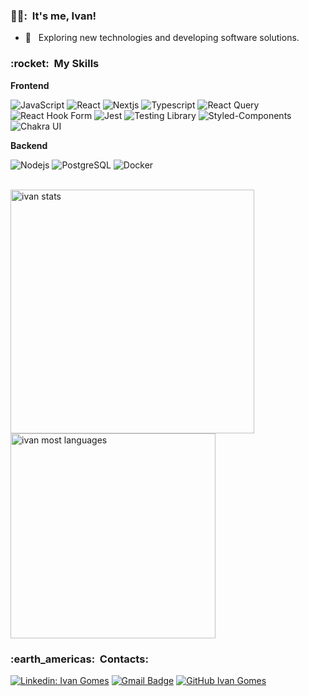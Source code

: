 <h3> 🧝‍♂️: &nbsp;It's me, Ivan! </h3>

- 🤔 &nbsp; Exploring new technologies and developing software solutions.

<h3> :rocket: &nbsp;My Skills </h3>

**Frontend**

  ![JavaScript](https://img.shields.io/badge/-JavaScript-333333?style=flat&logo=javascript)
  ![React](https://img.shields.io/badge/-React-333333?style=flat&logo=react)
  ![Nextjs](https://img.shields.io/badge/-Nextjs-333333?style=flat&logo=next.js)
  ![Typescript](https://img.shields.io/badge/-Typescript-333333?style=flat&logo=typescript)
  ![React Query](https://img.shields.io/badge/-ReactQuery-333333?style=flat&logo=reactquery)
  ![React Hook Form](https://img.shields.io/badge/-ReactHookForm-333333?style=flat&logo=reacthookform)
  ![Jest](https://img.shields.io/badge/-Jest-333333?style=flat&logo=jest)
  ![Testing Library](https://img.shields.io/badge/-TestingLibrary-333333?style=flat&logo=testinglibrary)
  ![Styled-Components](https://img.shields.io/badge/-StyledComponents-333333?style=flat&logo=styledcomponents)
  ![Chakra UI](https://img.shields.io/badge/-ChakraUI-333333?style=flat&logo=chakraui)

**Backend**

  ![Nodejs](https://img.shields.io/badge/-Nodejs-333333?style=flat&logo=node.js)
  ![PostgreSQL](https://img.shields.io/badge/-PostgreSQL-333333?style=flat&logo=postgresql)
  ![Docker](https://img.shields.io/badge/-Docker-333333?style=flat&logo=docker)

<br/>

   <a href="https://github.com/igomest">
  <img width="390em" src="https://github-readme-stats.vercel.app/api?username=igomest&show_icons=true&theme=vision-friendly-dark" alt="ivan stats"/>
</a>

<a href="https://github.com/igomest">
  <img width="328em" src="https://github-readme-stats.vercel.app/api/top-langs/?username=igomest&layout=compact&theme=vision-friendly-dark" alt="ivan most languages"/>
</a>

<br/>

<h3> :earth_americas: &nbsp;Contacts: </h3> 

[![Linkedin: Ivan Gomes](https://img.shields.io/badge/-ivan-blue?style=flat-square&logo=Linkedin&logoColor=white&link=https://www.linkedin.com/in/ivan-gomes-883820214/)](https://www.linkedin.com/in/ivan-gomes-883820214/)
[![Gmail Badge](https://img.shields.io/badge/-ivanjunior.pt@gmail.com-006bed?style=flat-square&logo=Gmail&logoColor=white&link=mailto:ivanjunior.pt@gmail.com)](mailto:ivanjunior.pt@gmail.com)
[![GitHub Ivan Gomes]( https://img.shields.io/github/followers/ivangomestr?label=follow&style=social)](https://github.com/ivangomestr)

